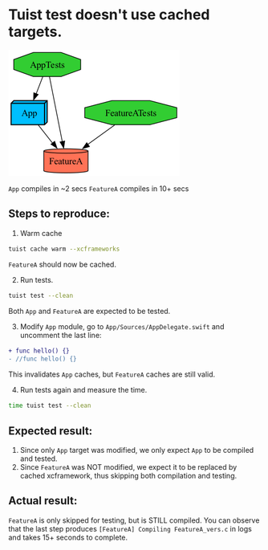 # Tuist test doesn't use cached targets.

![graph](graph.png)

`App` compiles in ~2 secs
`FeatureA` compiles in 10+ secs 

## Steps to reproduce:

1. Warm cache
```bash
tuist cache warm --xcframeworks
``` 
`FeatureA` should now be cached. 

2. Run tests.
```bash
tuist test --clean
``` 
Both `App` and `FeatureA` are expected to be tested.

3. Modify `App` module, go to `App/Sources/AppDelegate.swift` and uncomment the last line: 
```diff
+ func hello() {}
- //func hello() {}
``` 
This invalidates `App` caches, but `FeatureA` caches are still valid. 

4. Run tests again and measure the time.  
```bash
time tuist test --clean
``` 

## Expected result:

1. Since only `App` target was modified, we only expect `App` to be compiled and tested. 
1. Since `FeatureA` was NOT modified, we expect it to be replaced by cached xcframework, thus skipping both compilation and testing.

## Actual result:

`FeatureA` is only skipped for testing, but is STILL compiled. You can observe that the last step produces `[FeatureA] Compiling FeatureA_vers.c` in logs and takes 15+ seconds to complete.  
